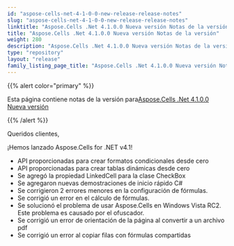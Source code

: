 ```yaml
---
id: "aspose-cells-net-4-1-0-0-new-release-release-notes"
slug: "aspose-cells-net-4-1-0-0-new-release-release-notes"
linktitle: "Aspose.Cells .Net 4.1.0.0 Nueva versión Notas de la versión"
title: "Aspose.Cells .Net 4.1.0.0 Nueva versión Notas de la versión"
weight: 280
description: "Aspose.Cells .Net 4.1.0.0 Nueva versión Notas de la versión – the latest updates and fixes."
type: "repository"
layout: "release"
family_listing_page_title: "Aspose.Cells .Net 4.1.0.0 Nueva versión Notas de la versión"
---
```

{{% alert color="primary" %}} 

 Esta página contiene notas de la versión para[Aspose.Cells .Net 4.1.0.0 Nueva versión](https://releases.aspose.com/cells/net/new-releases/aspose.cells-.net-4.1.0.0-new-release/)

{{% /alert %}} 

 Queridos clientes,

 ¡Hemos lanzado Aspose.Cells for .NET v4.1!

- API proporcionadas para crear formatos condicionales desde cero
- API proporcionadas para crear tablas dinámicas desde cero
- Se agregó la propiedad LinkedCell para la clase CheckBox
- Se agregaron nuevas demostraciones de inicio rápido C#
- Se corrigieron 2 errores menores en la configuración de fórmulas.
- Se corrigió un error en el cálculo de fórmulas.
- Se solucionó el problema de usar Aspose.Cells en Windows Vista RC2. Este problema es causado por el ofuscador.
- Se corrigió un error de orientación de la página al convertir a un archivo pdf
- Se corrigió un error al copiar filas con fórmulas compartidas
